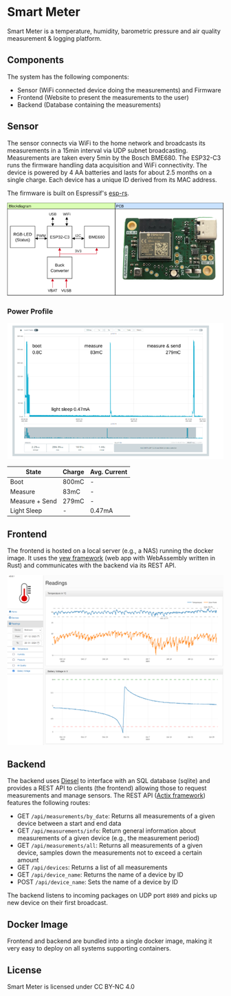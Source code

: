 # Smart Meter
Smart Meter is a temperature, humidity, barometric pressure and air quality measurement & logging platform.

## Components
The system has the following components:
* Sensor (WiFi connected device doing the measurements) and Firmware
* Frontend (Website to present the measurements to the user)
* Backend (Database containing the measurements)

## Sensor
The sensor connects via WiFi to the home network and broadcasts its measurements in a 15min interval via UDP subnet broadcasting.
Measurements are taken every 5min by the Bosch BME680.
The ESP32-C3 runs the firmware handling data acquisition and WiFi connectivity.
The device is powered by 4 AA batteries and lasts for about 2.5 months on a single charge.
Each device has a unique ID derived from its MAC address.

The firmware is built on Espressif's [esp-rs](https://github.com/esp-rs).

<img src=".doc/pcb-blockdiagram.png" width="700">


### Power Profile

<img src=".doc/power-profile.png" width="700">

|State   |Charge   | Avg. Current |
|--------|---------|--------------|
|Boot           | 800mC | -       |
|Measure        | 83mC  | -       |
|Measure + Send | 279mC | -       |
|Light Sleep    | -     | 0.47mA  |

## Frontend
The frontend is hosted on a local server (e.g., a NAS) running the docker image.
It uses the [yew framework](https://github.com/yewstack/yew) (web app with WebAssembly written in Rust) and communicates with the backend via its REST API.

<img src=".doc/frontend.png" width="700">


## Backend
The backend uses [Diesel](https://diesel.rs/) to interface with an SQL database (sqlite) and provides a REST API to clients (the frontend) allowing those to request measurements and manage sensors.
The REST API ([Actix framework](https://actix.rs/)) features the following routes:
* GET ```/api/measurements/by_date```: Returns all measurements of a given device between a start and end data
* GET ```/api/measurements/info```: Return general information about measurements of a given device (e.g., the measurement period)
* GET ```/api/measurements/all```: Returns all measurements of a given device, samples down the measurements not to exceed a certain amount
* GET ```/api/devices```: Returns a list of all measurements
* GET ```/api/device_name```: Returns the name of a device by ID
* POST ```/api/device_name```: Sets the name of a device by ID

The backend listens to incoming packages on UDP port ```8989``` and picks up new device on their first broadcast.


## Docker Image
Frontend and backend are bundled into a single docker image, making it very easy to deploy on all systems supporting containers.

## License
Smart Meter is licensed under CC BY-NC 4.0 